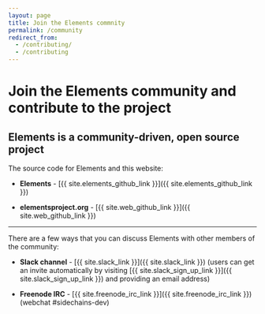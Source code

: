 ```yaml
---
layout: page
title: Join the Elements commnity
permalink: /community
redirect_from:
  - /contributing/
  - /contributing
---
```

# Join the Elements community and contribute to the project

## Elements is a community-driven, open source project
    
The source code for Elements and this website:

* **Elements** - [{{ site.elements_github_link }}]({{ site.elements_github_link }})

* **elementsproject.org** - [{{ site.web_github_link }}]({{ site.web_github_link }})

* * * 

There are a few ways that you can discuss Elements with other members of the community:

* **Slack channel** - [{{ site.slack_link }}]({{ site.slack_link }}) (users can get an invite automatically by visiting [{{ site.slack_sign_up_link }}]({{ site.slack_sign_up_link }}) and providing an email address)

* **Freenode IRC** - [{{ site.freenode_irc_link }}]({{ site.freenode_irc_link }}) (webchat #sidechains-dev)
